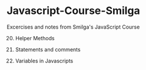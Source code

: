 # Javascript-Course-Smilga
Excercises and notes from Smilga's JavaScript Course

20. Helper Methods

21. Statements and comments

2. Variables in Javascripts


